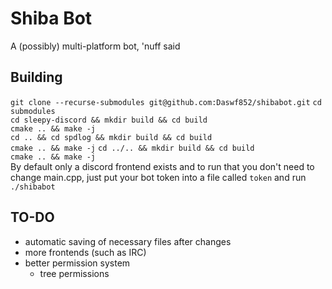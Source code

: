 # Shiba Bot
A (possibly) multi-platform bot, 'nuff said  
  
## Building
`git clone --recurse-submodules git@github.com:Daswf852/shibabot.git`
`cd submodules`  
`cd sleepy-discord && mkdir build && cd build`  
`cmake .. && make -j`  
`cd .. && cd spdlog && mkdir build && cd build`  
`cmake .. && make -j`
`cd ../.. && mkdir build && cd build`  
`cmake .. && make -j`  
By default only a discord frontend exists and to run that you don't need to change main.cpp, just put your bot token into a file called `token` and run `./shibabot`  
  
## TO-DO
- automatic saving of necessary files after changes
- more frontends (such as IRC)
- better permission system
  - tree permissions